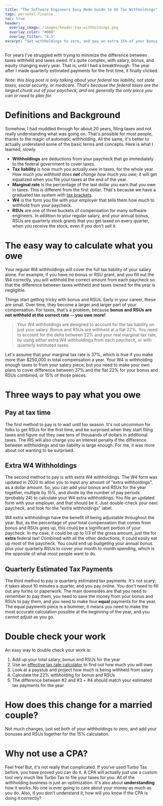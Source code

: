 ```yaml
---
title: "The Software Engineers Easy Mode Guide to US Tax Withholdings"
tags: personal-finance 
toc: true
header:
  overlay_image: /images/header-tax-withholdings.png
  overlay_color: "#000"
  overlay_filter: "0.5"
excerpt: "Set withholdings to zero, and pay an extra 15% of your bonus and RSU grant in the form of quarterly estimated taxes"
---
```


For years I've struggled with trying to minimize the difference between taxes withheld and taxes owed. It's quite complex, with salary, bonus, and equity changing every year. That is, until I had a breakthrough. The year after I made quarterly estimated payments for the first time, it finally clicked.

*Note: this blog post is only talking about your federal tax liability, not state taxes, social security, or medicare. That's because the federal taxes are the largest chunk out of your paycheck, and are generally the only piece you can or need to plan for.*

# Definitions and Background

Somehow, I had muddled through for about 20 years, filing taxes and not really understanding what was going on. That's possible for most people, thanks to the magic of automatic withholding. All the same, it's better to actually understand some of the basic terms and concepts. Here is what I learned, slowly. 

- **Withholdings** are deductions from your paycheck that go immediately to the federal government to cover taxes. 
- **Tax liability** is how much you actually owe in taxes, for the whole year. *How much you withhold does **not** change how much you owe*; it will get equalized when you file your taxes at the end of the year. 
- **Marginal rate** is the percentage of the last dollar you earn that you owe in taxes. This is different from the first dollar. That's because we have a graduated tax system with [tax brackets](https://www.investopedia.com/terms/p/progressivetax.asp). 
- **W4** is the form you file with your employer that tells them how much to withhold from your paycheck.
- **RSUs** are one of three buckets of compensation for many software engineers. In addition to your regular salary, and your annual bonus, RSUs are quarterly stock grants that you get taxed on every quarter, when you receive the stock, even if you don't sell it. 

# The easy way to calculate what you owe

Your regular W4 withholdings will cover the full tax liability of your salary alone. For example, if you have no bonus or RSU grant, and you fill out the W4 correctly, you will withhold the correct amount from each paycheck so that the difference between taxes withheld and taxes owned for the year is negligible. 

Things start getting tricky with bonus and RSUs. Early in your career, these are small. Over time, they become a larger and larger part of your compensation. For taxes, that's a problem, because **bonus and RSUs are not withheld at the correct rate -- you owe more!**

> Your W4 withholdings are designed to account for the tax liability on just your salary. Bonus and RSUs are withheld at a flat 22%. You need to account for the delta between 22% and your real marginal tax rate, by using either extra W4 withholdings from each paycheck, or with quarterly estimated taxes. 

Let's assume that your marginal tax rate is 37%, which is true if you make more than $250,000 in total compensation a year. Your W4 is withholding enough taxes to from your salary piece, but you need to make your own plans to cover difference between 37% and the flat 22% for your bonus and RSUs combined, or 15% of those pieces. 

# Three ways to pay what you owe 

## Pay at tax time

The first method to pay is to wait until tax season. It's not uncommon for folks to get RSUs for the first time, and be surprised when they start filing taxes and figure out they owe tens of thousands of dollars in additional taxes. The IRS will also charge you an interest penalty if the difference between withholdings and tax liability is large enough. For me, it was more about not wanting to be surprised.  

## Extra W4 Withholdings

The second method to pay is with extra W4 withholdings. The W4 form was updated in 2020 to allow you to input any amount of "extra withholdings", as a dollar amount. So, you can add your bonus and RSUs for the year together, multiple by 15%, and divide by the number of pay periods (probably 24) to calculate your W4 extra withholdings. You file an updated form with your employer, and that should be it. Just double-check your next paycheck, and look for the "extra withholdings" label. 

W4 extra withholdings have the benefit of being adjustable throughout the year. But, as the percentage of your total compensation that comes from bonus and RSUs goes up, this could be a significant portion of your paycheck. In my case, it could be up to 1/3 of the gross amount, just the for **extra** federal tax! Combined with all the other deductions, it could easily eat up most of the paycheck. You could end up budgeting your annual bonus plus your quarterly RSUs to cover your month to month spending, which is the opposite of what most people want to do.

## Quarterly Estimated Tax Payments

The third method to pay is quarterly estimated tax payments. It's not scary; it takes about 10 minutes a quarter, and you pay online. You don't need to fill out any forms or paperwork. The main downsides are that you need to remember to pay them, you need to save the money from your bonus and RSUs to pay them, and you need to make four **equal** payments for the year. The equal payments piece is a bummer; it means you need to make the most accurate calculation possible at the beginning of the year, and you cannot adjust as you go. 

# Double check your work

An easy way to double check your work is:

1. Add up your total salary, bonus and RSUs for the year
2. Use an [effective tax rate calculator](https://equitable.com/retirement/products/variable-annuities/investment-edge-annuity/estimate_your_effective_tax_rate) to find out how much you will owe 
3. Look at a paystub and project how much is being withheld from salary
4. Calculate the 22% withholding for bonus and RSUs
5. The difference between #2 and #3 + #4 should match your estimated tax payments for the year

# How does this change for a married couple?

Not much changes, just set both of your withholdings to zero, and add your bonuses and RSUs together for the 15% calculation. 

# Why not use a CPA?

Feel free! But, it's not really that complicated. If you've used Turbo Tax before, you have proved you can do it. A CPA will actually just use a custom tool very much like Turbo Tax to file your taxes for you. All of the withholding business is just an optimization. It's also about **understanding** how it works. No one is ever going to care about your money as much as you do. Also, if you don't understand it, how will you know if the CPA is doing it correctly?